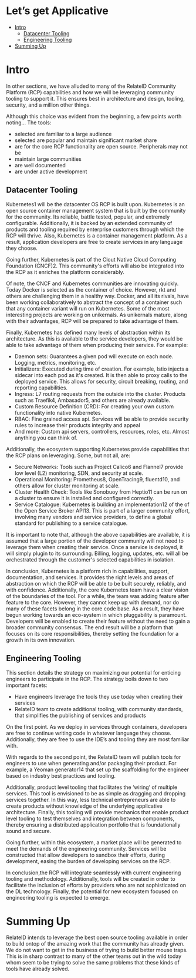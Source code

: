 # Let’s get Applicative

   * [Intro](#intro)
      * [Datacenter Tooling](#datacenter-tooling)
      * [Engineering Tooling](#engineering-tooling)
   * [Summing Up](#summing-up)

# Intro
In other sections, we have alluded to many of the RelateID Community Platform (RCP) capabilities and how we will be leveraging community tooling to support it. This ensures best in architecture and design, tooling, security, and a million other things.

Although this choice was evident from the beginning, a few points worth noting… The tools:
* selected are familiar to a large audience
* selected are popular and maintain significant market share
* are for the core RCP functionality are open source. Peripherals may not be
* maintain large communities
* are well documented
* are under active development

## Datacenter Tooling
Kubernetes1 will be the datacenter OS RCP is built upon. Kubernetes is an open source container management system that is built by the community for the community. Its reliable, battle tested, popular, and extremely configurable. Additionally, it is backed by an extended community of products and tooling required by enterprise customers through which the RCP will thrive. Also, Kubernetes is a container management platform. As a result, application developers are free to create services in any language they choose.

Going further, Kubernetes is part of the Clout Native Cloud Computing Foundation (CNCF)2. This community's efforts will also be integrated into the RCP as it enriches the platform considerably.

Of note, the CNCF and Kubernetes communities are innovating quickly. Today Docker is selected as the container of choice. However, rkt and others are challenging them in a healthy way. Docker, and all its rivals, have been working collaboratively to abstract the concept of a container such that any container variant will run on Kubernetes. Some of the most interesting projects are working on unikernals. As unikernals mature, along with their advantages, RCP will be prepared to take advantage of them. 

Finally, Kubernetes has defined many levels of abstraction within its architecture. As this is available to the service developers, they would be able to take advantage of them when producing their service. For example:
* Daemon sets: Guarantees a given pod will execute on each node. Logging, metrics, monitoring, etc.
* Initializers: Executed during time of creation. For example, Istio injects a sidecar into each pod as it's created. It is then able to proxy calls to the deployed service. This allows for security, circuit breaking, routing, and reporting capabilities.
* Ingress: L7 routing requests from the outside into the cluster. Products such as Traefik4, Ambasador5, and others are already available.
* Custom Resource Definition (CRD): For creating your own custom functionality into native Kubernetes.
* RBAC: Fine grained access api. Services will be able to provide security rules to increase their products integrity and appeal
* And more: Custom api servers, controllers, resources, roles, etc. Almost anything you can think of.

Additionally, the ecosystem supporting Kubernetes provide capabilities that the RCP plans on leveraging. Some, but not all, are: 
* Secure Networks: Tools such as Project Calico6 and Flannel7 provide low level (L2) monitoring, SDN, and security at scale.
* Operational Monitoring: Prometheus8, OpenTracing9, fluentd10, and others allow for cluster monitoring at scale.
* Cluster Health Check: Tools like Sonobuoy from Heptio11 can be run on a cluster to ensure it is installed and configured correctly.
* Service Catalogue: Kubernetes is building an implementation12 of the of the Open Service Broker API13. This is part of a larger community effort, involving many vendors and service providers, to define a global standard for publishing to a service catalogue.

It is important to note that, although the above capabilities are available, it is assumed that a large portion of the developer community will not need to leverage them when creating their service. Once a service is deployed, it will simply plugin to its surrounding. Billing, logging, updates, etc. will all be orchestrated through the customer's selected capabilities in isolation.

In conclusion, Kubernetes is a platform rich in capabilities, support, documentation, and services. It provides the right levels and areas of abstraction on which the RCP will be able to be built securely, reliably, and with confidence. Additionally, the core Kubernetes team have a clear vision of the boundaries of the tool. For a while, the team was adding feature after feature to the core. However, they cannot keep up with demand, nor do many of these facets belong in the core code base. As a result, they have begun working towards an eco-system in which pluggability is paramount. Developers will be enabled to create their feature without the need to gain a broader community consensus. The end result will be a platform that focuses on its core responsibilities, thereby setting the foundation for a growth in its own innovation.

## Engineering Tooling
This section details the strategy on maximizing our potential for enticing engineers to participate in the RCP. The strategy boils down to two important facets:

* Have engineers leverage the tools they use today when creating their services
* RelateID team to create additional tooling, with community standards, that simplifies the publishing of services and products

On the first point. As we deploy in services through containers, developers are free to continue writing code in whatever language they choose. Additionally, they are free to use the IDE’s and tooling they are most familiar with.

With regards to the second point, the RelateID team will publish tools for engineers to use when generating and/or packaging their product. For example, a Yeoman generator14 that set up the scaffolding for the engineer based on industry best practices and tooling.

Additionally, product level tooling that facilitates the ‘wiring’ of multiple services. This tool is envisioned to be as simple as dragging and dropping services together. In this way, less technical entrepreneurs are able to create products without knowledge of the underlying applicative architecture. Finally, this tooling will provide mechanics that enable product level tooling to test themselves and integration between components, thereby ensuring a distributed application portfolio that is foundationally sound and secure.

Going further, within this ecosystem, a market place will be generated to meet the demands of the engineering community. Services will be constructed that allow developers to sandbox their efforts, during development, easing the burden of developing services on the RCP.

In conclusion,the RCP will integrate seamlessly with current engineering tooling and methodology. Additionally, tools will be created in order to facilitate the inclusion of efforts by providers who are not sophisticated on the DL technology. Finally, the potential for new ecosystem focused on engineering tooling is expected to emerge.

# Summing Up

RelateID intends to leverage the best open source tooling available in order to build ontop of the amazing work that the community has already given. We do not want to get in the business of trying to build better mouse traps. This is in sharp contrast to many of the other teams out in the wild today whom seem to be trying to solve the same problems that these kinds of tools have already solved. 